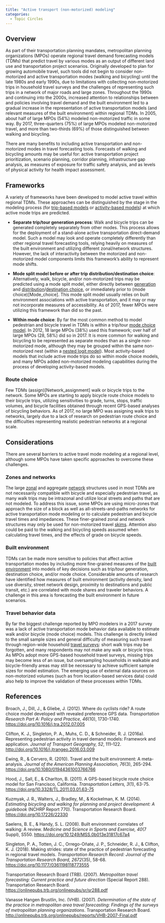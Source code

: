 ```yaml
---
title: "Active transport (non-motorized) modeling"
categories:
  - Topic Circles
---
```


## Overview

As part of their transportation planning mandates, metropolitan planning organizations (MPOs) operate regional travel demand forecasting models (TDMs) that predict travel by various modes as an output of different land use and transportation project scenarios. Originally developed to plan for growing automobile travel, such tools did not begin to consider non-motorized and active transportation modes (walking and bicycling) until the late 1980s and early 1990s, due to limitations with collecting non-motorized trips in household travel surveys and the challenges of representing such trips in a network of major roads and large zones. Throughout the 1990s and continuing into the 2000s, increased attention to relationships between and policies involving travel demand and the built environment led to a gradual increase in the representation of active transportation models (and relevant measures of the built environment) within regional TDMs. In 2005, about half of large MPOs (54%) modeled non-motorized traffic in some way. By 2017, three-quarters (75%) of large MPOs modeled non-motorized travel, and more than two-thirds (69%) of those distinguished between walking and bicycling. 

There are many benefits to including active transportation and non-motorized modes in travel forecasting tools. Forecasts of walking and bicycling amounts may be useful for: active transportation project prioritization, scenario planning, corridor planning, infrastructure gap analysis, as measures of exposure for traffic safety analysis, and as levels of physical activity for health impact assessment. 

## Frameworks

A variety of frameworks have been developed to model active travel within regional TDMs. These approaches can be distinguished by the stage in the modeling process (for [trip-based models](Trip_based_models) or [activity-based models](Activity_based_models)) at which active mode trips are predicted. 

- **Separate trip/tour generation process**: Walk and bicycle trips can be generated completely separately from other modes. This process allows for the deployment of a stand-alone active transportation direct-demand model. Such a model may look and operate completely differently than other regional travel forecasting tools, relying heavily on measures of the built environment and utilizing different zonal/network structures. However, the lack of interactivity between the motorized and non-motorized model components limits this framework’s ability to represent mode shifts. 

-	**Mode split model before or after trip distribution/destination choice**: Alternatively, walk, bicycle, and/or non-motorized trips may be predicted using a mode split model, either directly between [generation](Trip_Generation) and [distribution](Trip_distribution)/[destination choice](Destination_Choice_Models), or immediately prior to (mode choice)[Mode_choice]. This mode split model usually relies on built environment associations with active transportation, and it may or may not incorporate measures of accessibility. As of 2017, fewer MPOs were utilizing this framework than did so the past. 

-	**Within mode choice**: By far the most common method to model pedestrian and bicycle travel in TDMs is within a trip/tour [mode choice model](Mode_choice). In 2012, 18 large MPOs (38%) used this framework; over half of large MPOs (28, 58%) did so in 2017. It is more common for walking and bicycling to be represented as separate modes than as a single non-motorized mode, although they may be grouped within the same non-motorized nest (within a [nested logit model](Choice_models)). Most activity-based models that include active mode trips do so within mode choice models, and many MPOs added non-motorized modeling capabilities during the process of developing activity-based models. 

### Route choice

Few TDMs (assign)[Network_assignment] walk or bicycle trips to the network. Some MPOs are starting to apply bicycle route choice models to their bicycle trips, utilizing sensitivities to grade, turns, stops, traffic volumes, and bicycle facilities obtained through recent GPS-based analyses of bicycling behaviors. As of 2017, no large MPO was assigning walk trips to networks, largely due to a lack of research on pedestrian route choice and the difficulties representing realistic pedestrian networks at a regional scale. 

## Considerations

There are several barriers to active travel mode modeling at a regional level, although some MPOs have taken specific approaches to overcome these challenges. 

### Zones and networks

The large [zonal](Traffic_Analysis_Zone) and aggregate [network](Transportation_networks) structures used in most TDMs are not necessarily compatible with bicycle and especially pedestrian travel, as many walk trips may be intrazonal and utilize local streets and paths that are not modeled. To address this issue, some MPOs are using micro-zones that approach the size of a block as well as all-streets-and-paths networks for active transportation mode modeling or to calculate pedestrian and bicycle travel times and impedances. These finer-grained zonal and network structures may only be used for non-motorized travel [skims](Skim_Matrix). Attention also could be paid to the walking and bicycling speeds assumed when calculating travel times, and the effects of grade on bicycle speeds. 

### Built environment

TDMs can be made more sensitive to policies that affect active transportation modes by including more fine-grained measures of the [built environment](Spatial_data#land-use-demographic-socio-economic-data) into models of key decisions such as trip/tour generation, destination choice, and/or mode choice. Considerable amounts of research have identified how measures of built environment (activity density, land use diversity, street network design, proximity to destinations and public transit, etc.) are correlated with mode shares and traveler behaviors. A challenge in this area is forecasting the built environment in future scenarios. 

### Travel behavior data

By far the biggest challenge reported by MPO modelers in a 2017 survey was a lack of active transportation mode behavior data available to estimate walk and/or bicycle (mode choice) models. This challenge is directly linked to the small sample sizes and general difficulty of measuring such travel through region-wide household [travel surveys](Travel_surveys): short walk trips may be forgotten, and many respondents may not make any walk or bicycle trips. As MPOs adopt more GPS-based household travel surveys, missing trips may become less of an issue, but oversampling households in walkable and bicycle-friendly areas may still be necessary to achieve sufficient sample sizes for model estimation. The emerging use of external data sources on non-motorized volumes (such as from location-based services data) could also help to improve the validation of these processes within TDMs.

## References

Broach, J., Dill, J., & Gliebe, J. (2012). Where do cyclists ride? A route choice model developed with revealed preference GPS data. *Transportation Research Part A: Policy and Practice, 46*(10), 1730-1740. https://doi.org/10.1016/j.tra.2012.07.005

Clifton, K. J., Singleton, P. A., Muhs, C. D., & Schneider, R. J. (2016a). Representing pedestrian activity in travel demand models: Framework and application. *Journal of Transport Geography, 52*, 111–122. http://doi.org/10.1016/j.jtrangeo.2016.03.009

Ewing, R., & Cervero, R. (2010). Travel and the built environment: A meta-analysis. *Journal of the American Planning Association, 76*(3), 265-294. https://doi.org/10.1080/01944361003766766

Hood, J., Sall, E., & Charlton, B. (2011). A GPS-based bicycle route choice model for San Francisco, California. *Transportation Letters, 3*(1), 63-75. https://doi.org/10.3328/TL.2011.03.01.63-75

Kuzmyak, J. R., Walters, J., Bradley, M., & Kockelman, K. M. (2014). *Estimating bicycling and walking for planning and project development: A guidebook* (NCHRP Report 770). Transportation Research Board. https://doi.org/10.17226/22330

Saelens, B. E., & Handy, S. L. (2008). Built environment correlates of walking: A review. *Medicine and Science in Sports and Exercise, 40*(7 Suppl), S550. https://doi.org/10.1249/MSS.0b013e31817c67a4

Singleton, P. A., Totten, J. C., Orrego-Oñate, J. P., Schneider, R. J., & Clifton, K. J. (2018). Making strides: state of the practice of pedestrian forecasting in regional travel models. *Transportation Research Record: Journal of the Transportation Research Board, 2672*(35), 58-68. https://doi.org/10.1177/0361198118773555

Transportation Research Board (TRB). (2007). *Metropolitan travel forecasting: Current practice and future direction* (Special Report 288). Transportation Research Board. https://onlinepubs.trb.org/onlinepubs/sr/sr288.pdf

Vanasse Hangen Brustlin, Inc. (VHB). (2007). *Determination of the state of the practice in metropolitan area travel forecasting: Findings of the surveys of metropolitan planning organizations*. Transportation Research Board. http://onlinepubs.trb.org/onlinepubs/reports/VHB-2007-Final.pdf
